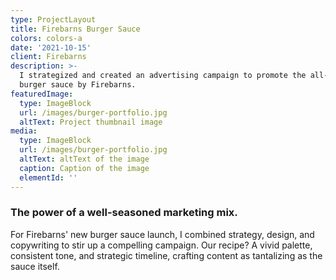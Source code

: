 ```yaml
---
type: ProjectLayout
title: Firebarns Burger Sauce
colors: colors-a
date: '2021-10-15'
client: Firebarns
description: >-
  I strategized and created an advertising campaign to promote the all-new
  burger sauce by Firebarns.
featuredImage:
  type: ImageBlock
  url: /images/burger-portfolio.jpg
  altText: Project thumbnail image
media:
  type: ImageBlock
  url: /images/burger-portfolio.jpg
  altText: altText of the image
  caption: Caption of the image
  elementId: ''
---
```

### The power of a well-seasoned marketing mix.

For Firebarns' new burger sauce launch, I combined strategy, design, and copywriting to stir up a compelling campaign. Our recipe? A vivid palette, consistent tone, and strategic timeline, crafting content as tantalizing as the sauce itself.
